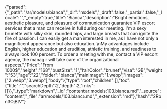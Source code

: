 {"parsed":{"_path":"/ar/models/bianca","_dir":"models","_draft":false,"_partial":false,"_locale":"","_empty":true,"title":"Bianca","description":"Bright emotions, aesthetic pleasure, and pleasure of communication guarantee VIP escort services that a man can receive in full during our meeting. I'm a sexy brunette with silky skin, rounded hips, and large breasts that can ignite the fire of passion. I can easily get a man interested in me, as I have not only a magnificent appearance but also education.   \nMy advantages include English, higher education and erudition, athletic training, and readiness to always look 100 percent. To order a meeting with me, contact a VIP escort agency, the manag r will take care of the organizational aspects.","Price":"From 1000$","height":"168","bustSize":"1","hairColor":"brunet","visa":"GB","weight":"53","age":"22","folder":"bianca","mainImage":"1.webp","images":["2.webp","3.webp"],"body":{"type":"root","children":[],"toc":{"title":"","searchDepth":2,"depth":2,"links":[]}},"_type":"markdown","_id":"content:ar:models:103.bianca.md","_source":"content","_file":"ar/models/103.bianca.md","_extension":"md"},"hash":"2Rbn3OjBtV"}